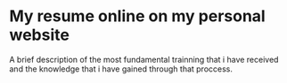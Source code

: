 # My resume online on my personal website

A brief description of the most fundamental trainning that i have received and the knowledge that i have
gained through that proccess.
